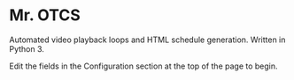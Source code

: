 # Mr. OTCS
Automated video playback loops and HTML schedule generation. Written in Python 3.

Edit the fields in the Configuration section at the top of the page to begin.
